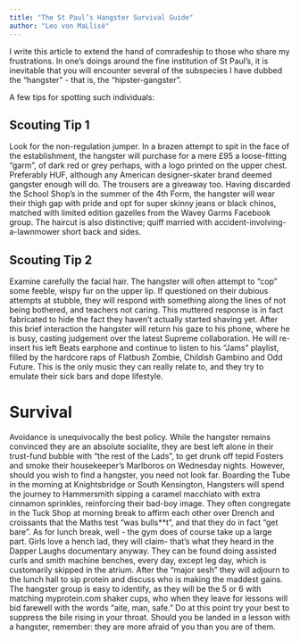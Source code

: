 ```yaml
---
title: "The St Paul’s Hangster Survival Guide"
author: "Leo von MaLlisé"
---
```


I write this article to extend the hand of comradeship to those who share my frustrations. In one’s doings around the fine institution of St Paul’s, it is inevitable that you will encounter several of the subspecies I have dubbed the “hangster” - that is, the “hipster-gangster”.

A few tips for spotting such individuals:

## Scouting Tip 1

Look for the non-regulation jumper. In a brazen attempt to spit in the face of the establishment, the hangster will purchase for a mere £95 a loose-fitting “garm”, of dark red or grey perhaps, with a logo printed on the upper chest. Preferably HUF, although any American designer-skater brand deemed gangster enough will do. The trousers are a giveaway too. Having discarded the School Shop’s in the summer of the 4th Form, the hangster will wear their thigh gap with pride and opt for super skinny jeans or black chinos, matched with limited edition gazelles from the Wavey Garms Facebook group. The haircut is also distinctive; quiff married with accident-involving-a-lawnmower short back and sides.

## Scouting Tip 2

Examine carefully the facial hair. The hangster will often attempt to “cop” some feeble, wispy fur on the upper lip. If questioned on their dubious attempts at stubble, they will respond with something along the lines of not being bothered, and teachers not caring. This muttered response is in fact fabricated to hide the fact they haven’t actually started shaving yet. After this brief interaction the hangster will return his gaze to his phone, where he is busy, casting judgement over the latest Supreme collaboration. He will re-insert his left Beats earphone and continue to listen to his “Jams” playlist, filled by the hardcore raps of Flatbush Zombie, Childish Gambino and Odd Future. This is the only music they can really relate to, and they try to emulate their sick bars and dope lifestyle.

# Survival

Avoidance is unequivocally the best policy. While the hangster remains convinced they are an absolute socialite, they are best left alone in their trust-fund bubble with “the rest of the Lads”, to get drunk off tepid Fosters and smoke their housekeeper’s Marlboros on Wednesday nights. However, should you wish to find a hangster, you need not look far. Boarding the Tube in the morning at Knightsbridge or South Kensington, Hangsters will spend the journey to Hammersmith sipping a caramel macchiato with extra cinnamon sprinkles, reinforcing their bad-boy image. They often congregate in the Tuck Shop at morning break to affirm each other over Drench and croissants that the Maths test “was bulls**t”, and that they do in fact “get bare”. As for lunch break, well - the gym does of course take up a large part. Girls love a hench lad, they will claim- that’s what they heard in the Dapper Laughs documentary anyway. They can be found doing assisted curls and smith machine benches, every day, except leg day, which is customarily skipped in the atrium.  After the “major sesh” they will adjourn to the lunch hall to sip protein and discuss who is making the maddest gains. The hangster group is easy to identify, as they will be the 5 or 6 with matching myprotein.com shaker cups, who when they leave for lessons will bid farewell with the words “aite, man, safe.” Do at this point try your best to suppress the bile rising in your throat.
Should you be landed in a lesson with a hangster, remember: they are more afraid of you than you are of them.
